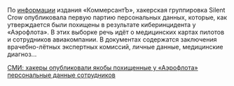 <!--2025-08-09 18:27:37-->
<div class="yb">
  <div class="rss habr"><p>По <a href="https://www.kommersant.ru/doc/7956627" rel="noopener noreferrer nofollow">информации</a> издания «КоммерсантЪ», хакерская группировка Silent Crow опубликовала первую партию персональных данных, которые, как утверждается были похищены в результате киберинцидента у «Аэрофлота». В этих выборке речь идёт о медицинских картах пилотов и сотрудников авиакомпании. В документах содержатся заключения врачебно-лётных экспертных комиссий, личные данные, медицинские диагноз... <p class="titl"><a href="https://habr.com/ru/news/935672/?utm_source=habrahabr&utm_medium=rss&utm_campaign=935672">СМИ: хакеры опубликовали якобы похищенные у «Аэрофлота» персональные данные сотрудников</a></p></div>
</div>
